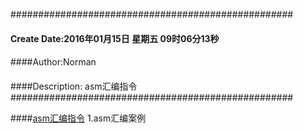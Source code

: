 ###################################################
#### Create Date:2016年01月15日 星期五 09时06分13秒
####
####Author:Norman
####
####Description: asm汇编指令
###################################################

####[asm汇编指令](./asm)
    1.asm汇编案例
